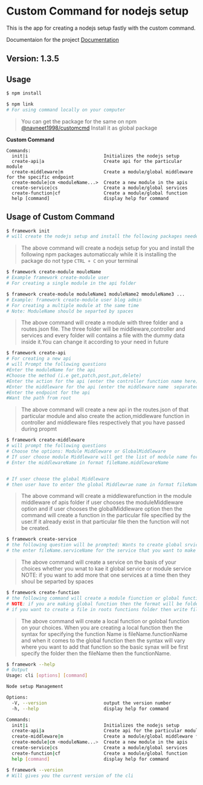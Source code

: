 # Custom Command for nodejs setup 

This is the app for creating a nodejs setup fastly with the custom command.

Documentaion for the project [Documentation](https://docs.google.com/document/d/1nvl6XyJ0tTe_qsHYRHrvis4ZsHNgcWNcEl2cZdB2WQ8/edit)


## Version: 1.3.5

## Usage

```bash
$ npm install
```

```bash
$ npm link
# For using command locally on your computer
```

>You can get the package for the same on npm [@navneet1998/customcmd](https://www.npmjs.com/package/@navneet1998/customcmd) Install it as global package

**Custom Command**
```
Commands:
  init|i                            Initializes the nodejs setup
  create-api|a                      Create api for the particular module
  create-middleware|m               Create a module/global middleware for the specific endpoint
  create-module|cm <moduleName...>  Create a new module in the apis
  create-service|cs                 Create a module/global services
  create-function|cf                Create a module/global function
  help [command]                    display help for command
```

## Usage of Custom Command

```bash
$ framework init
# will create the nodejs setup and install the following packages needed if the root doesn't contains any files or folder
```


>The above command will create a nodejs setup for you and install the following npm packages automaticcaly while it is installing the package do not type `CTRL + C` on your terminal

```bash
$ framework create-module mouleName
# Example framework create-module user
# For creating a single module in the api folder

$ framework create-module moduleName1 moduleName2 mmoduleName3 ...
# Example: framework create-module user blog admin
# For creating a multiple module at the same time
# Note: ModuleName should be separted by spaces
```

>The above command will create a module with three folder and a routes.json file. The three folder will be middleware,controller and services and every folder will contains a file with the dummy data inside it.You can change it according to your need in future

```bash
$ framework create-api
# For creating a new api
# will Prompt the following questions 
#Enter the moduleName for the api
#Choose the method (i.e get,patch,post,put,delete)
#Enter the action for the api (enter the controller function name here)
#Enter the middleware for the api (enter the middleware name  separated by space if you have more than one middleware)
#Enter the endpoint for the api
#Want the path from root
```

>The above command will create a new api in the routes.json of that particular module and also create the action,middleware function in controller and middleware files respectively that you have passed during propmt 



```bash
$ framework create-middleware
# will prompt the following questions
# Choose the options: Module Middleware or GlobalMiddleware
# If user choose module Middleware will get the list of module name for selecting the module
# Enter the middlewareName in format fileName.middlewareName


# If user choose the global Middleware
# then user have to enter the global Middlewrae name in format fileName.middlewareName
```
>The above command will create a middlewarefunction in the module middleware of apis folder if user chooses the moduleMiddleware option and if user chooses the globalMiddleware option then the command will create a function in the particular file specified by the user.If it already exist in that particular file then the function will not be created.

```bash
$ framework create-service
# the following question will be prompted: Wants to create global srvice or module service
# the enter fileName.serviceName for the service that you want to make
```

>The above command will create a service on the basis of your choices whether you wnat to kae it global service or module service
NOTE: if you want to add more that one services at a time then they shoul be separted by spaces

```bash
$ framework create-function
# the following command will create a module fiunction or global function on tyour choice
# NOTE: if you are making global function then the format will be folderName.anotherFolderName.fileName.functionName
# if you want to create a file in roots functions folder then write fileName.functionName
```

>The above command will create a local function or golobal function on your choices. When you are creating a local function then the syntax for specifying the function Name is fileName.functionName and when it comes to the global function then the syntax will vary where you want to add that function so the basic synax will be first specify the folder then the fileName then the functionName.

```bash
$ framework --help
# Output 
Usage: cli [options] [command]

Node setup Management

Options:
  -V, --version                     output the version number
  -h, --help                        display help for command

Commands:
  init|i                            Initializes the nodejs setup
  create-api|a                      Create api for the particular module
  create-middleware|m               Create a module/global middleware for the specific endpoint
  create-module|cm <moduleName...>  Create a new module in the apis
  create-service|cs                 Create a module/global services
  create-function|cf                Create a module/global function
  help [command]                    display help for command
```

```bash
$ framework --version
# Will gives you the current version of the cli
```